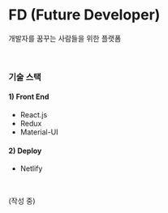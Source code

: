# FD (Future Developer)

개발자를 꿈꾸는 사람들을 위한 플랫폼

<br />

### 기술 스택
#### 1) Front End
- React.js
- Redux
- Material-UI

#### 2) Deploy
- Netlify

<br />

(작성 중)
